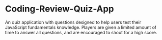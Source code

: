 # Coding-Review-Quiz-App
An quiz application with questions designed to help users test their JavaScript fundamentals knowledge. Players are given a limited amount of time to answer all questions, and are encouraged to shoot for a high score.

